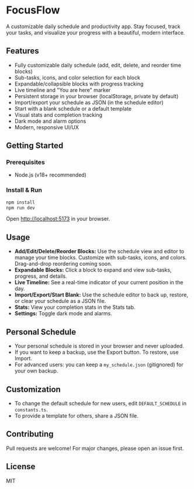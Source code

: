 # FocusFlow

A customizable daily schedule and productivity app. Stay focused, track your tasks, and visualize your progress with a beautiful, modern interface.

## Features
- Fully customizable daily schedule (add, edit, delete, and reorder time blocks)
- Sub-tasks, icons, and color selection for each block
- Expandable/collapsible blocks with progress tracking
- Live timeline and "You are here" marker
- Persistent storage in your browser (localStorage, private by default)
- Import/export your schedule as JSON (in the schedule editor)
- Start with a blank schedule or a default template
- Visual stats and completion tracking
- Dark mode and alarm options
- Modern, responsive UI/UX

## Getting Started

### Prerequisites
- Node.js (v18+ recommended)

### Install & Run
```bash
npm install
npm run dev
```

Open [http://localhost:5173](http://localhost:5173) in your browser.

## Usage
- **Add/Edit/Delete/Reorder Blocks:** Use the schedule view and editor to manage your time blocks. Customize with sub-tasks, icons, and colors. Drag-and-drop reordering coming soon.
- **Expandable Blocks:** Click a block to expand and view sub-tasks, progress, and details.
- **Live Timeline:** See a real-time indicator of your current position in the day.
- **Import/Export/Start Blank:** Use the schedule editor to back up, restore, or clear your schedule as a JSON file.
- **Stats:** View your completion stats in the Stats tab.
- **Settings:** Toggle dark mode and alarms.

## Personal Schedule
- Your personal schedule is stored in your browser and never uploaded.
- If you want to keep a backup, use the Export button. To restore, use Import.
- For advanced users: you can keep a `my_schedule.json` (gitignored) for your own backup.

## Customization
- To change the default schedule for new users, edit `DEFAULT_SCHEDULE` in `constants.ts`.
- To provide a template for others, share a JSON file.

## Contributing
Pull requests are welcome! For major changes, please open an issue first.

## License
MIT

